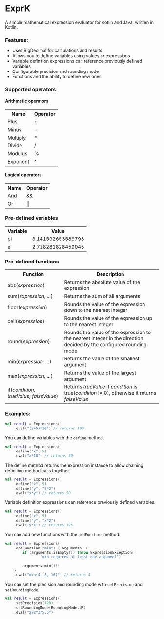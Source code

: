 # ExprK
A simple mathematical expression evaluator for Kotlin and Java, written in Kotlin.

### Features:
* Uses BigDecimal for calculations and results
* Allows you to define variables using values or expressions
* Variable definition expressions can reference previously defined variables
* Configurable precision and rounding mode
* Functions and the ability to define new ones

### Supported operators
#### Arithmetic operators
<table>
    <tr>
        <th>Name</th>
        <th>Operator</th>
    </tr>
    <tr>
        <td>Plus</td>
        <td>+</td>
    </tr>
    <tr>
        <td>Minus</td>
        <td>-</td>
    </tr>
    <tr>
        <td>Multiply</td>
        <td>*</td>
    </tr>
    <tr>
        <td>Divide</td>
        <td>/</td>
    </tr>
    <tr>
        <td>Modulus</td>
        <td>%</td>
    </tr>
    <tr>
        <td>Exponent</td>
        <td>^</td>
    </tr>
</table>

#### Logical operators
<table>
    <tr>
        <th>Name</th>
        <th>Operator</th>
    </tr>
    <tr>
        <td>And</td>
        <td>&&</td>
    </tr>
    <tr>
        <td>Or</td>
        <td>||</td>
    </tr>
</table>

### Pre-defined variables
<table>
    <tr>
        <th>Variable</th>
        <th>Value</th>
    </tr>
    <tr>
        <td>pi</td>
        <td>3.141592653589793</td>
    </tr>
    <tr>
        <td>e</td>
        <td>2.718281828459045</td>
    </tr>
</table>

### Pre-defined functions
<table>
    <tr>
        <th>Function</th>
        <th>Description</th>
    </tr>
    <tr>
        <td>abs(<i>expression</i>)</td>
        <td>Returns the absolute value of the expression</td>
    </tr>
    <tr>
        <td>sum(<i>expression, ...</i>)</td>
        <td>Returns the sum of all arguments</td>
    </tr>
    <tr>
        <td>floor(<i>expression</i>)</td>
        <td>Rounds the value of the expression down to the nearest integer</td>
    </tr>
    <tr>
        <td>ceil(<i>expression</i>)</td>
        <td>Rounds the value of the expression up to the nearest integer</td>
    </tr>
    <tr>
        <td>round(<i>expression</i>)</td>
        <td>Rounds the value of the expression to the nearest integer in the direction decided by the configured rounding mode</td>
    </tr>
    <tr>
        <td>min(<i>expression, ...</i>)</td>
        <td>Returns the value of the smallest argument</td>
    </tr>
    <tr>
        <td>max(<i>expression, ...</i>)</td>
        <td>Returns the value of the largest argument</td>
    </tr>
    <tr>
        <td>if(<i>condition, trueValue, falseValue</i>)</td>
        <td>Returns <i>trueValue</i> if <i>condition</i> is true(<i>condition</i> != 0), otherwise it returns <i>falseValue</i></td>
    </tr>
</table>

### Examples:
````Kotlin
val result = Expressions()
    .eval("(5+5)*10") // returns 100
````
You can define variables with the `define` method.
````Kotlin
val result = Expressions()
    .define("x", 5)
    .eval("x*10") // returns 50
````
The define method returns the expression instance to allow chaining definition method calls together.
````Kotlin
val result = Expressions()
    .define("x", 5)
    .define("y", "5*2")
    .eval("x*y") // returns 50
````
Variable definition expressions can reference previously defined variables.
````Kotlin
val result = Expressions()
    .define("x", 5)
    .define("y", "x^2")
    .eval("y*x") // returns 125
````
You can add new functions with the `addFunction` method.
````kotlin
val result = Expressions()
    .addFunction("min") { arguments ->
        if (arguments.isEmpty()) throw ExpressionException(
                "min requires at least one argument")

        arguments.min()!!
    }
    .eval("min(4, 8, 16)") // returns 4
````
You can set the precision and rounding mode with `setPrecision` and `setRoundingMode`.
````Kotlin
val result = Expressions()
    .setPrecision(128)
    .setRoundingMode(RoundingMode.UP)
    .eval("222^3/5.5") 
````
